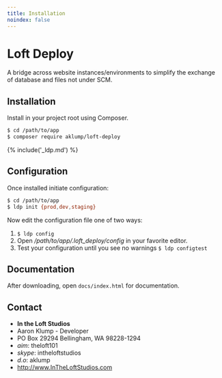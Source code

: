 ```yaml
---
title: Installation
noindex: false
---
```

# Loft Deploy

A bridge across website instances/environments to simplify the exchange of database and files not under SCM.

## Installation

Install in your project root using Composer.

```bash
$ cd /path/to/app
$ composer require aklump/loft-deploy
```

{% include('_ldp.md') %}

## Configuration

Once installed initiate configuration:
```bash
$ cd /path/to/app
$ ldp init {prod,dev,staging}
```

Now edit the configuration file one of two ways:

1. `$ ldp config`
1. Open _/path/to/app/.loft_deploy/config_ in your favorite editor.
1. Test your configuration until you see no warnings `$ ldp configtest`

## Documentation

After downloading, open `docs/index.html` for documentation.

## Contact

* **In the Loft Studios**
* Aaron Klump - Developer
* PO Box 29294 Bellingham, WA 98228-1294
* _aim_: theloft101
* _skype_: intheloftstudios
* _d.o_: aklump
* <http://www.InTheLoftStudios.com>
